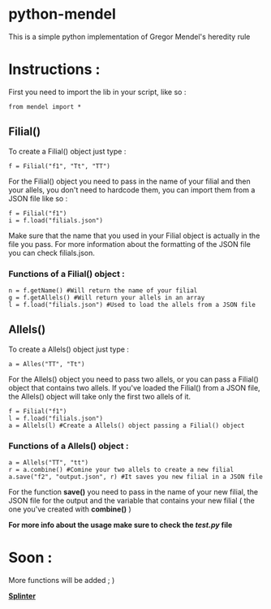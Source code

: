 # python-mendel

This is a simple python implementation of Gregor Mendel's heredity rule

# Instructions :

First you need to import the lib in your script, like so :

```
from mendel import *
```
## Filial()

To create a Filial() object just type :

```
f = Filial("f1", "Tt", "TT")
```

For the Filial() object you need to pass in the name of your filial and then your allels, you don't need to 
hardcode them, you can import them from a JSON file like so :

```
f = Filial("f1")
i = f.load("filials.json")
```

Make sure that the name that you used in your Filial object is actually in the file you pass.
For more information about the formatting of the JSON file you can check filials.json.

### Functions of a Filial() object :

```
n = f.getName() #Will return the name of your filial
g = f.getAllels() #Will return your allels in an array
l = f.load("filials.json") #Used to load the allels from a JSON file
```

## Allels()

To create a Allels() object just type :

```
a = Alles("TT", "Tt")
```

For the Allels() object you need to pass two allels, or you can pass a Filial() object that contains two allels.
If you've loaded the Filial() from a JSON file, the Allels() object will take only the first two allels of it.

```
f = Filial("f1")
l = f.load("filials.json")
a = Allels(l) #Create a Allels() object passing a Filial() object
```

### Functions of a Allels() object :

```
a = Allels("TT", "tt")
r = a.combine() #Comine your two allels to create a new filial
a.save("f2", "output.json", r) #It saves you new filial in a JSON file
```

For the function <b>save()</b> you need to pass in the name of your new filial, the JSON file for the output and the variable
that contains your new filial ( the one you've created with <b>combine()</b> )

<b>For more info about the usage make sure to check the <i>test.py</i> file</b>

# Soon :

More functions will be added ; )

<b><a href="https://github.com/Splinter0">Splinter</a></b>
